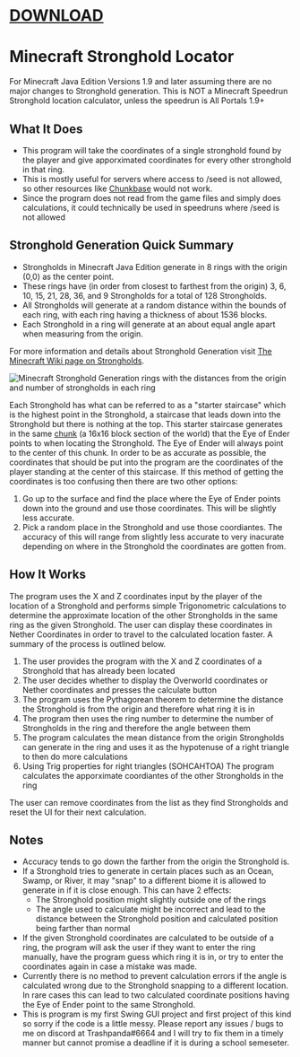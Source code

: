 # [DOWNLOAD](https://drive.google.com/file/d/1lo_HM4BqYZF-Dpc9y4U26WeaqXZMI5Wa/view?usp=sharing)

# Minecraft Stronghold Locator
For Minecraft Java Edition Versions 1.9 and later assuming there are no major changes to Stronghold generation.
This is NOT a Minecraft Speedrun Stronghold location calculator, unless the speedrun is All Portals 1.9+

## What It Does
- This program will take the coordinates of a single stronghold found by the player and give apporximated coordinates for every other stronghold in that ring. 
- This is mostly useful for servers where access to /seed is not allowed, so other resources like [Chunkbase](https://www.chunkbase.com/apps/stronghold-finder) would not work.
- Since the program does not read from the game files and simply does calculations, it could technically be used in speedruns where /seed is not allowed

## Stronghold Generation Quick Summary
- Strongholds in Minecraft Java Edition generate in 8 rings with the origin (0,0) as the center point.
- These rings have (in order from closest to farthest from the origin) 3, 6, 10, 15, 21, 28, 36, and 9 Strongholds for a total of 128 Strongholds.
- All Strongholds will generate at a random distance within the bounds of each ring, with each ring having a thickness of about 1536 blocks.
- Each Stronghold in a ring will generate at an about equal angle apart when measuring from the origin.

For more information and details about Stronghold Generation visit [The Minecraft Wiki page on Strongholds](https://minecraft.fandom.com/wiki/Stronghold).

![Minecraft Stronghold Generation rings with the distances from the origin and number of strongholds in each ring](https://static.wikia.nocookie.net/minecraft_gamepedia/images/9/9d/Strongholds_1.9.png/revision/latest/scale-to-width-down/400?cb=20210212055544)

Each Stronghold has what can be referred to as a "starter staircase" which is the highest point in the Stronghold, a staircase that leads down into the Stronghold but there is nothing at the top. This starter staircase generates in the same [chunk](https://minecraft.fandom.com/wiki/Chunk) (a 16x16 block section of the world) that the Eye of Ender points to when locating the Stronghold. The Eye of Ender will always point to the center of this chunk. In order to be as accurate as possible, the coordinates that should be put into the program are the coordinates of the player standing at the center of this staircase. If this method of getting the coordinates is too confusing then there are two other options:

1. Go up to the surface and find the place where the Eye of Ender points down into the ground and use those coordinates. This will be slightly less accurate.
2. Pick a random place in the Stronghold and use those coordiantes. The accuracy of this will range from slightly less accurate to very inacurate depending on where in the Stronghold the coordinates are gotten from.

## How It Works
The program uses the X and Z coordinates input by the player of the location of a Stronghold and performs simple Trigonometric calculations to determine the approximate location of the other Strongholds in the same ring as the given Stronghold. The user can display these coordinates in Nether Coordinates in order to travel to the calculated location faster. A summary of the process is outlined below.

1. The user provides the program with the X and Z coordinates of a Stronghold that has already been located
2. The user decides whether to display the Overworld coordinates or Nether coordinates and presses the calculate button
3. The program uses the Pythagorean theorem to determine the distance the Stronghold is from the origin and therefore what ring it is in
4. The program then uses the ring number to determine the number of Strongholds in the ring and therefore the angle between them
5. The program calculates the mean distance from the origin Strongholds can generate in the ring and uses it as the hypotenuse of a right triangle to then do more calculations
6. Using Trig properties for right triangles (SOHCAHTOA) The program calculates the apporximate coordiantes of the other Strongholds in the ring

The user can remove coordinates from the list as they find Strongholds and reset the UI for their next calculation.

## Notes
- Accuracy tends to go down the farther from the origin the Stronghold is.
- If a Stronghold tries to generate in certain places such as an Ocean, Swamp, or River, it may "snap" to a different biome it is allowed to generate in if it is close enough. This can have 2 effects:
  - The Stronghold position might slightly outside one of the rings
  - The angle used to calculate might be incorrect and lead to the distance between the Stronghold position and calculated position being farther than normal
- If the given Stronghold coordinates are calculated to be outside of a ring, the program will ask the user if they want to enter the ring manually, have the program guess which ring it is in, or try to enter the coordinates again in case a mistake was made.
- Currently there is no method to prevent calculation errors if the angle is calculated wrong due to the Stronghold snapping to a different location. In rare cases this can lead to two calculated coordinate positions having the Eye of Ender point to the same Stronghold.
- This is program is my first Swing GUI project and first project of this kind so sorry if the code is a little messy.
Please report any issues / bugs to me on discord at Trashpanda#6664 and I will try to fix them in a timely manner but cannot promise a deadline if it is during a school semeseter.
